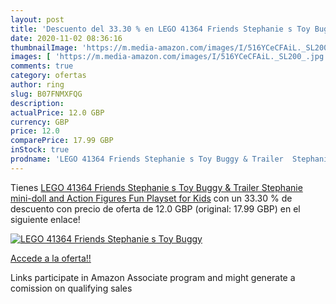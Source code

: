 ```yaml
---
layout: post
title: 'Descuento del 33.30 % en LEGO 41364 Friends Stephanie s Toy Buggy'
date: 2020-11-02 08:36:16
thumbnailImage: 'https://m.media-amazon.com/images/I/516YCeCFAiL._SL200_.jpg'
images: [ 'https://m.media-amazon.com/images/I/516YCeCFAiL._SL200_.jpg' ]
comments: true
category: ofertas
author: ring
slug: B07FNMXFQG
description:
actualPrice: 12.0 GBP
currency: GBP
price: 12.0
comparePrice: 17.99 GBP
inStock: true
prodname: 'LEGO 41364 Friends Stephanie s Toy Buggy & Trailer  Stephanie mini-doll and Action Figures  Fun Playset for Kids'
---
```


Tienes [LEGO 41364 Friends Stephanie s Toy Buggy & Trailer  Stephanie mini-doll and Action Figures  Fun Playset for Kids](https://www.amazon.co.uk/dp/B07FNMXFQG/?tag=tolees0a-21) con un 33.30 % de descuento con precio de oferta de 12.0 GBP (original: 17.99 GBP) en el siguiente enlace!

[![LEGO 41364 Friends Stephanie s Toy Buggy](https://m.media-amazon.com/images/I/516YCeCFAiL._SL200_.jpg)](https://www.amazon.co.uk/dp/B07FNMXFQG/?tag=tolees0a-21)

[Accede a la oferta!!](https://www.amazon.co.uk/dp/B07FNMXFQG/?tag=tolees0a-21)

Links participate in Amazon Associate program and might generate a comission on qualifying sales


